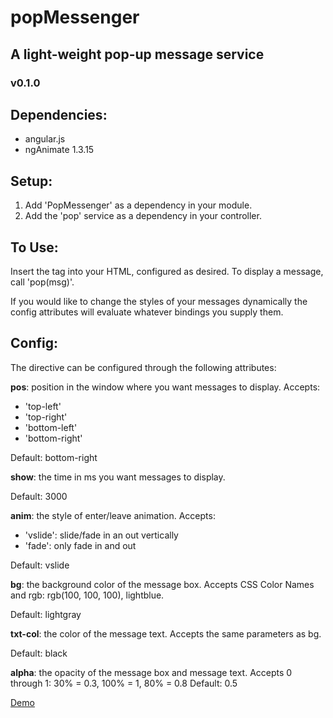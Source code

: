 # popMessenger
## A light-weight pop-up message service
### v0.1.0

## Dependencies:
  - angular.js
  - ngAnimate 1.3.15

## Setup:
  1. Add 'PopMessenger' as a dependency in your module.
  2. Add the 'pop' service as a dependency in your controller.

## To Use:
 Insert the <pop-message> tag into your HTML, configured as desired.
 To display a message, call 'pop(msg)'.

 If you would like to change the styles of your messages dynamically
 the config attributes will evaluate whatever bindings you supply them.

## Config:
The <pop-message> directive can be configured through the following attributes:

**pos**: position in the window where you want messages to display.
Accepts:
- 'top-left'
- 'top-right'
- 'bottom-left'
- 'bottom-right'

Default: bottom-right

**show**: the time in ms you want messages to display.

Default: 3000

**anim**: the style of enter/leave animation.
Accepts:
- 'vslide': slide/fade in an out vertically
- 'fade': only fade in and out

Default: vslide

**bg**: the background color of the message box.  Accepts CSS Color Names and rgb:
rgb(100, 100, 100), lightblue.

Default: lightgray

**txt-col**: the color of the message text.  Accepts the same parameters as bg.

Default: black

**alpha**: the opacity of the message box and message text.  Accepts 0 through 1:
30% = 0.3, 100% = 1, 80% = 0.8
Default: 0.5

[Demo](http://plnkr.co/edit/3GH3Iznr3JDeLqGna9DB?p=preview)
